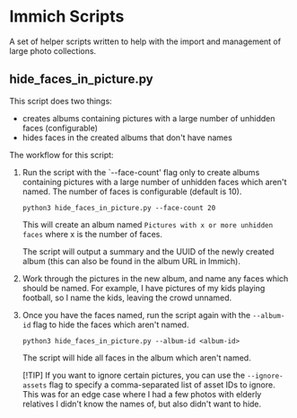 # Immich Scripts
A set of helper scripts written to help with the import and management of large photo collections.

## hide_faces_in_picture.py
This script does two things:
- creates albums containing pictures with a large number of unhidden faces (configurable)
- hides faces in the created albums that don't have names 

The workflow for this script:

1. Run the script with the `--face-count' flag only to create albums containing pictures with a large number of unhidden faces which aren't named. The number of faces is configurable (default is 10).

    ```
    python3 hide_faces_in_picture.py --face-count 20
    ```

    This will create an album named `Pictures with x or more unhidden faces` where x is the number of faces.

    The script will output a summary and the UUID of the newly created album (this can also be found in the album URL in Immich).


2. Work through the pictures in the new album, and name any faces which should be named. For example, I have pictures of my kids playing football, so I name the kids, leaving the crowd unnamed. 

3. Once you have the faces named, run the script again with the `--album-id` flag to hide the faces which aren't named.

    ```
    python3 hide_faces_in_picture.py --album-id <album-id>
    ```

    The script will hide all faces in the album which aren't named.

    [!TIP]
    If you want to ignore certain pictures, you can use the `--ignore-assets` flag to specify a comma-separated list of asset IDs to ignore. This was for an edge case where I had a few photos with elderly relatives I didn't know the names of, but also didn't want to hide. 